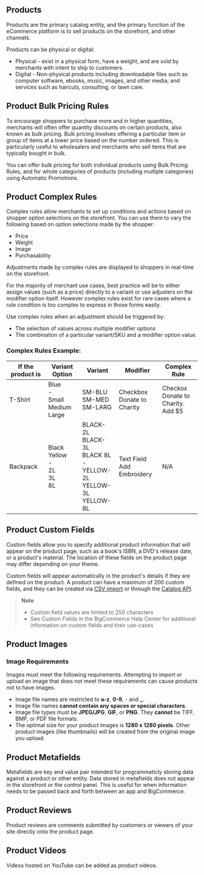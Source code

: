 ## Products
Products are the primary catalog entity, and the primary function of the eCommerce platform is to sell products on the storefront, and other channels.

Products can be physical or digital:
* Physical - exist in a physical form, have a weight, and are sold by merchants with intent to ship to customers.
* Digital - Non-physical products including downloadable files such as computer software, ebooks, music, images, and other media; and services such as haircuts, consulting, or lawn care.

## Product Bulk Pricing Rules

To encourage shoppers to purchase more and in higher quantities, merchants will often offer quantity discounts on certain products, also known as bulk pricing. Bulk pricing involves offering a particular item or group of items at a lower price based on the number ordered. This is particularly useful to wholesalers and merchants who sell items that are typically bought in bulk.

You can offer bulk pricing for both individual products using Bulk Pricing Rules, and for whole categories of products (including multiple categories) using Automatic Promotions.

## Product Complex Rules

Complex rules allow merchants to set up conditions and actions based on shopper option selections on the storefront. You can use them to vary the following based on option selections made by the shopper:
* Price
* Weight
* Image
* Purchasability

Adjustments made by complex rules are displayed to shoppers in real-time on the storefront.

For the majority of merchant use cases, best practice will be to either assign values (such as a price) directly to a variant or use adjusters on the modifier option itself. However complex rules exist for rare cases where a rule condition is too complex to express in those forms easily.

Use complex rules when an adjustment should be triggered by:

* The selection of values across multiple modifier options
* The combination of a particular variant/SKU and a modifier option value.

### Complex Rules Example:

| If the product is | Variant Option | Variant |Modifier | Complex Rule |
| -- | -- | -- | -- | -- |
| T-Shirt | Blue<br>-<br> Small<br> Medium<br> Large| SM-BLU<br> SM-MED <br> SM-LARG| Checkbox<br>Donate to Charity| Checkox<br> Donate to Charity.<br> Add $5
| Backpack | Black<br>Yellow<br>-<br>2L <br> 3L<br> 8L |BLACK-2L<br>BLACK-3L<br>BLACK 8L<br>-<br>YELLOW-2L<br>YELLOW-3L<br>YELLOW-8L| Text Field<br> Add Embroidery| N/A|


## Product Custom Fields

Custom fields allow you to specify additional product information that will appear on the product page, such as a book's ISBN, a DVD's release date, or a product's material. The location of these fields on the product page may differ depending on your theme.

Custom fields will appear automatically in the product's details if they are defined on the product. A product can have a maximum of 200 custom fields, and they can be created via [CSV import](https://support.bigcommerce.com/s/article/Importing-Exporting-Products?) or through the [Catalog API](https://developer.bigcommerce.com/api-reference/catalog/catalog-api/product-custom-fields/createcustomfield).

> **Note** 
> * Custom field values are limited to 250 characters
> * See Custom Fields in the BigCommerce Help Center for additional information on custom fields and their use-cases

## Product Images

### Image Requirements
Images must meet the following requirements. Attempting to import or upload an image that does not meet these requirements can cause products not to have images.

* Image file names are restricted to **a-z**, **0-9**, - and **_**.
* Image file names **cannot contain any spaces or special characters**.
* Image file types must be **JPEG/JPG**, **GIF**, or **PNG**. They **cannot** be TIFF, BMP, or PDF file formats.
* The optimal size for your product images is **1280 x 1280 pixels**. Other product images (like thumbnails) will be created from the original image you upload.

## Product Metafields

Metafields are key and value pair intended for programmaticly storing data against a product or other entity. Data stored in metafields does not appear in the storefront or the control panel. This is useful for when information needs to be passed back and forth between an app and BigCommerce.

## Product Reviews

Product reviews are comments submitted by customers or viewers of your site directly onto the product page.

## Product Videos

Videos hosted on YouTube can be added as product videos. 